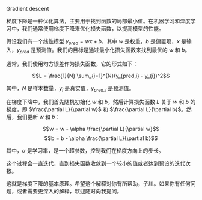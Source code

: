 Gradient descent

梯度下降是一种优化算法，主要用于找到函数的局部最小值。在机器学习和深度学习中，我们通常使用梯度下降来优化损失函数，以提高模型的性能。

假设我们有一个线性模型 $y_{pred} = wx + b$，其中 $w$ 是权重，$b$ 是偏置项，$x$ 是输入，$y_{pred}$ 是预测值。我们的目标是通过最小化损失函数来找到最优的 $w$ 和 $b$。

通常，我们使用均方误差作为损失函数，它的形式如下：

$$L = \frac{1}{N} \sum_{i=1}^{N}(y_{pred,i} - y_{i})^2$$

其中，$N$ 是样本数量，$y_{i}$ 是真实值，$y_{pred,i}$ 是预测值。

在梯度下降中，我们首先随机初始化 $w$ 和 $b$，然后计算损失函数 $L$ 关于 $w$ 和 $b$ 的梯度，即 $\frac{\partial L}{\partial w}$ 和 $\frac{\partial L}{\partial b}$。然后，我们更新 $w$ 和 $b$：

$$w = w - \alpha \frac{\partial L}{\partial w}$$
$$b = b - \alpha \frac{\partial L}{\partial b}$$

其中，$\alpha$ 是学习率，是一个超参数，控制我们在梯度方向上的步长。

这个过程会一直迭代，直到损失函数收敛到一个较小的值或者达到预设的迭代次数。

这就是梯度下降的基本原理。希望这个解释对你有所帮助，子川。如果你有任何问题，或者需要更深入的解释，欢迎随时向我提问。
